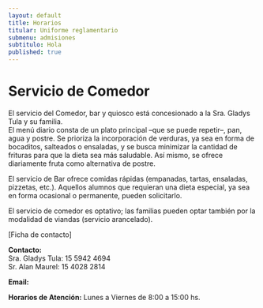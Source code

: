 ```yaml
---
layout: default
title: Horarios
titular: Uniforme reglamentario
submenu: admisiones
subtitulo: Hola
published: true
---
```



# Servicio de Comedor

El servicio del Comedor, bar y quiosco está concesionado a la Sra. Gladys Tula y su familia.         
El menú diario consta de un plato principal –que se puede repetir–, pan, agua y postre. Se prioriza la incorporación de verduras, ya sea en forma de bocaditos, salteados o ensaladas, y se busca minimizar la cantidad de frituras para que la dieta sea más saludable. Así mismo, se ofrece diariamente fruta como alternativa de postre.

El servicio de Bar ofrece comidas rápidas (empanadas, tartas, ensaladas, pizzetas, etc.).
Aquellos alumnos que requieran una dieta especial, ya sea en forma ocasional o permanente, pueden solicitarlo.

El servicio de comedor es optativo; las familias pueden optar también por la modalidad de viandas (servicio arancelado).

[Ficha de contacto]

**Contacto:** 	
Sra. Gladys Tula: 15 5942 4694  
Sr. Alan Maurel: 15 4028 2814  

**Email:** 

**Horarios de Atención:** Lunes a Viernes de 8:00 a 15:00 hs.

